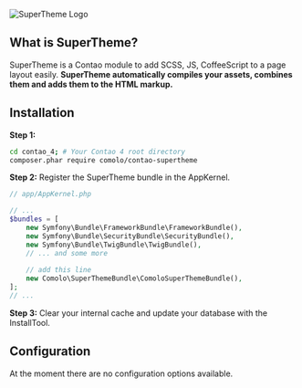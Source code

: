 ![SuperTheme Logo](https://raw.github.com/comolo/contao-supertheme/master/docs/logo-supertheme.png)


## What is SuperTheme?
SuperTheme is a Contao module to add SCSS, JS, CoffeeScript to a page layout easily. **SuperTheme automatically compiles your assets, combines them and adds them to the HTML markup.**


## Installation

**Step 1:**
```bash
cd contao_4; # Your Contao 4 root directory 
composer.phar require comolo/contao-supertheme
```

**Step 2:**
Register the SuperTheme bundle in the AppKernel.

```php
// app/AppKernel.php

// ...
$bundles = [
    new Symfony\Bundle\FrameworkBundle\FrameworkBundle(),
    new Symfony\Bundle\SecurityBundle\SecurityBundle(),
    new Symfony\Bundle\TwigBundle\TwigBundle(),
    // ... and some more
    
    // add this line
    new Comolo\SuperThemeBundle\ComoloSuperThemeBundle(),
];
// ...
```

**Step 3:**
Clear your internal cache and update your database with the InstallTool.


## Configuration
At the moment there are no configuration options available.